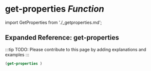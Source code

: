 # **get-properties** *Function*

import GetProperties from './_getproperties.md';

<GetProperties />

## Expanded Reference: get-properties

:::tip
TODO: Please contribute to this page by adding explanations and examples
:::

```lisp
(get-properties )
```
